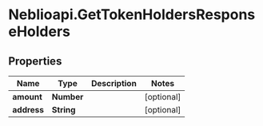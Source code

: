 # Neblioapi.GetTokenHoldersResponseHolders

## Properties
Name | Type | Description | Notes
------------ | ------------- | ------------- | -------------
**amount** | **Number** |  | [optional] 
**address** | **String** |  | [optional] 


